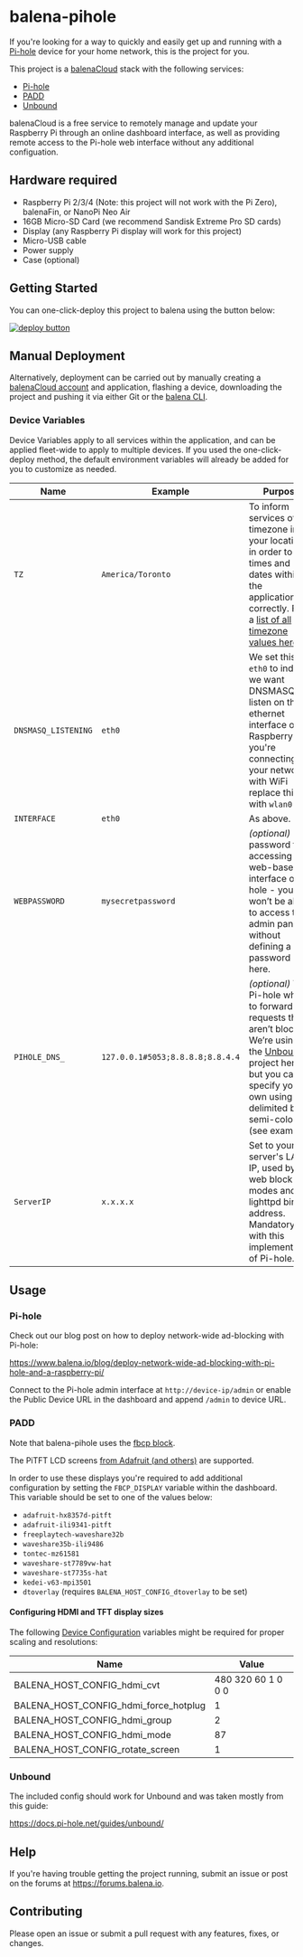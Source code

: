 # balena-pihole

If you're looking for a way to quickly and easily get up and running with a [Pi-hole](https://pi-hole.net/) device for your home network, this is the project for you.

This project is a [balenaCloud](https://www.balena.io/cloud) stack with the following services:

- [Pi-hole](https://pi-hole.net/)
- [PADD](https://github.com/pi-hole/PADD)
- [Unbound](https://unbound.net)

balenaCloud is a free service to remotely manage and update your Raspberry Pi through an online dashboard interface, as well as providing remote access to the Pi-hole web interface without any additional configuation.

## Hardware required

- Raspberry Pi 2/3/4 (Note: this project will not work with the Pi Zero), balenaFin, or NanoPi Neo Air
- 16GB Micro-SD Card (we recommend Sandisk Extreme Pro SD cards)
- Display (any Raspberry Pi display will work for this project)
- Micro-USB cable
- Power supply
- Case (optional)

## Getting Started

You can one-click-deploy this project to balena using the button below:

[![deploy button](https://balena.io/deploy.svg)](https://dashboard.balena-cloud.com/deploy?repoUrl=https://github.com/klutchell/balena-pihole&defaultDeviceType=raspberrypi3)

## Manual Deployment

Alternatively, deployment can be carried out by manually creating a [balenaCloud account](https://dashboard.balena-cloud.com) and application, flashing a device, downloading the project and pushing it via either Git or the [balena CLI](https://github.com/balena-io/balena-cli).

### Device Variables

Device Variables apply to all services within the application, and can be applied fleet-wide to apply to multiple devices. If you used the one-click-deploy method, the default environment variables will already be added for you to customize as needed.

| Name                | Example            | Purpose                                                                                                                                                                                                                          |
| ------------------- | ------------------ | -------------------------------------------------------------------------------------------------------------------------------------------------------------------------------------------------------------------------------- |
| `TZ`                | `America/Toronto`  | To inform services of the timezone in your location, in order to set times and dates within the applications correctly. Find a [list of all timezone values here](https://en.wikipedia.org/wiki/List_of_tz_database_time_zones). |
| `DNSMASQ_LISTENING` | `eth0`             | We set this to `eth0` to indicate we want DNSMASQ to listen on the ethernet interface of the Raspberry Pi. If you're connecting to your network with WiFi replace this with `wlan0`                                              |
| `INTERFACE`         | `eth0`             | As above.                                                                                                                                                                                                                        |
| `WEBPASSWORD`       | `mysecretpassword` | _(optional)_ password for accessing the web-based interface of Pi-hole - you won’t be able to access the admin panel without defining a password here.                                                                           |
| `PIHOLE_DNS_`              | `127.0.0.1#5053;8.8.8.8;8.8.4.4`   | _(optional)_ Tell Pi-hole where to forward DNS requests that aren’t blocked. We’re using the [Unbound](https://unbound.net) project here but you can specify your own using IPs delimited by semi-colons (see example).                                                        |
| `ServerIP`          | `x.x.x.x`          | Set to your server's LAN IP, used by web block modes and lighttpd bind address.  Mandatory with this implementation of Pi-hole.                                                                                                                                |

## Usage

### Pi-hole

Check out our blog post on how to deploy network-wide ad-blocking with Pi-hole:

<https://www.balena.io/blog/deploy-network-wide-ad-blocking-with-pi-hole-and-a-raspberry-pi/>

Connect to the Pi-hole admin interface at `http://device-ip/admin` or enable
the Public Device URL in the dashboard and append `/admin` to device URL.

### PADD

Note that balena-pihole uses the [fbcp block](https://github.com/balenablocks/fbcp).

The PiTFT LCD screens [from Adafruit (and others)](https://www.adafruit.com/?q=pitft) are supported.

In order to use these displays you're required to add additional configuration by setting
the `FBCP_DISPLAY` variable within the dashboard. This variable should be set to one of the values below:

- `adafruit-hx8357d-pitft`
- `adafruit-ili9341-pitft`
- `freeplaytech-waveshare32b`
- `waveshare35b-ili9486`
- `tontec-mz61581`
- `waveshare-st7789vw-hat`
- `waveshare-st7735s-hat`
- `kedei-v63-mpi3501`
- `dtoverlay` (requires `BALENA_HOST_CONFIG_dtoverlay` to be set)

#### Configuring HDMI and TFT display sizes

The following [Device Configuration](https://www.balena.io/docs/learn/manage/configuration/#configuration-variables)
variables might be required for proper scaling and resolutions:

| Name                                  | Value              |
| ------------------------------------- | ------------------ |
| BALENA_HOST_CONFIG_hdmi_cvt           | 480 320 60 1 0 0 0 |
| BALENA_HOST_CONFIG_hdmi_force_hotplug | 1                  |
| BALENA_HOST_CONFIG_hdmi_group         | 2                  |
| BALENA_HOST_CONFIG_hdmi_mode          | 87                 |
| BALENA_HOST_CONFIG_rotate_screen      | 1                  |

### Unbound

The included config should work for Unbound and was taken mostly from this guide:

<https://docs.pi-hole.net/guides/unbound/>

## Help

If you're having trouble getting the project running,
submit an issue or post on the forums at <https://forums.balena.io>.

## Contributing

Please open an issue or submit a pull request with any features, fixes, or changes.
